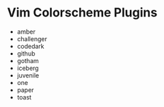 # Vim Colorscheme Plugins

* amber
* challenger
* codedark
* github
* gotham
* iceberg
* juvenile
* one
* paper
* toast

